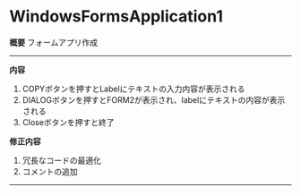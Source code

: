 # WindowsFormsApplication1



**概要**
フォームアプリ作成

 ---

**内容**
1. COPYボタンを押すとLabelにテキストの入力内容が表示される
2. DIALOGボタンを押すとFORM2が表示され、labelにテキストの内容が表示される
3. Closeボタンを押すと終了


**修正内容**
1. 冗長なコードの最適化
2. コメントの追加
  
  ***  
